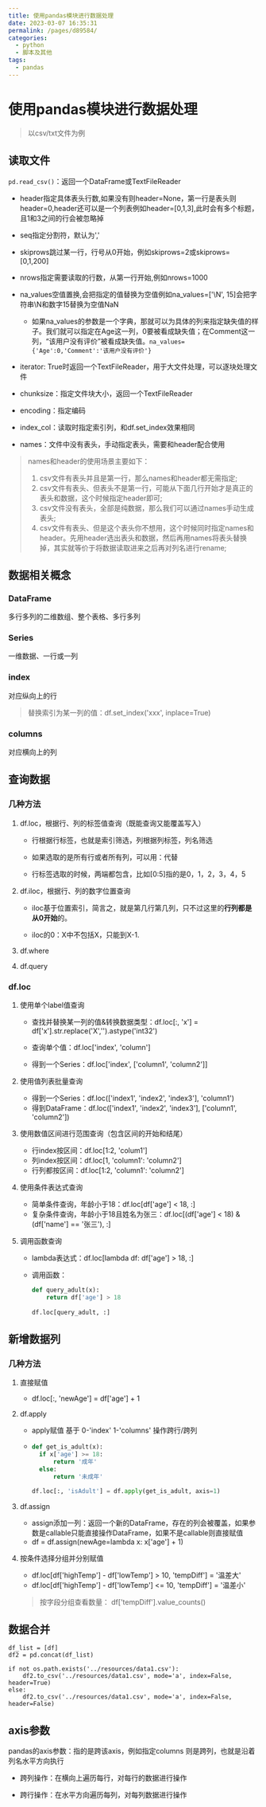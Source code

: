 ```yaml
---
title: 使用pandas模块进行数据处理
date: 2023-03-07 16:35:31
permalink: /pages/d89584/
categories:
  - python
  - 脚本及其他
tags:
  - pandas
---
```


# 使用pandas模块进行数据处理

> 以csv/txt文件为例

## 读取文件

`pd.read_csv()`：返回一个DataFrame或TextFileReader

- header指定具体表头行数,如果没有则header=None，第一行是表头则header=0,header还可以是一个列表例如header=[0,1,3],此时会有多个标题，且1和3之间的行会被忽略掉
- seq指定分割符，默认为','
- skiprows跳过某一行，行号从0开始，例如skiprows=2或skiprows=[0,1,200]
- nrows指定需要读取的行数，从第一行开始,例如nrows=1000

- na_values空值置换,会把指定的值替换为空值例如na_values=['\\N', 15]会把字符串\N和数字15替换为空值NaN
  - 如果na_values的参数是一个字典，那就可以为具体的列来指定缺失值的样子。我们就可以指定在Age这一列，0要被看成缺失值；在Comment这一列，“该用户没有评价”被看成缺失值。`na_values={'Age':0,'Comment':'该用户没有评价'}`
- iterator: True时返回一个TextFileReader，用于大文件处理，可以逐块处理文件
- chunksize：指定文件块大小，返回一个TextFileReader
- encoding：指定编码
- index_col：读取时指定索引列，和df.set_index效果相同
- names：文件中没有表头，手动指定表头，需要和header配合使用
> names和header的使用场景主要如下：
>
> 1. csv文件有表头并且是第一行，那么names和header都无需指定;
> 2. csv文件有表头、但表头不是第一行，可能从下面几行开始才是真正的表头和数据，这个时候指定header即可;
> 3. csv文件没有表头，全部是纯数据，那么我们可以通过names手动生成表头;
> 4. csv文件有表头、但是这个表头你不想用，这个时候同时指定names和header。先用header选出表头和数据，然后再用names将表头替换掉，其实就等价于将数据读取进来之后再对列名进行rename;




## 数据相关概念

### DataFrame

多行多列的二维数组、整个表格、多行多列

### Series

一维数据、一行或一列

### index

对应纵向上的行

> 替换索引为某一列的值：df.set_index('xxx', inplace=True)

### columns

对应横向上的列



## 查询数据

### 几种方法

1. df.loc，根据行、列的标签值查询（既能查询又能覆盖写入）

   - 行根据行标签，也就是索引筛选，列根据列标签，列名筛选

   - 如果选取的是所有行或者所有列，可以用：代替

   - 行标签选取的时候，两端都包含，比如[0:5]指的是0，1，2，3，4，5

2. df.iloc，根据行、列的数字位置查询

   - iloc基于位置索引，简言之，就是第几行第几列，只不过这里的**行列都是从0开始**的。

   - iloc的0：X中不包括X，只能到X-1.

3. df.where

4. df.query

### df.loc

1. 使用单个label值查询

   - 查找并替换某一列的值&转换数据类型：df.loc[:, 'x'] = df['x'].str.replace('X','').astype('int32')

   - 查询单个值：df.loc['index', 'column']
   - 得到一个Series：df.loc['index', ['column1', 'column2']]

2. 使用值列表批量查询

   - 得到一个Series：df.loc(['index1', 'index2', 'index3'], 'column1')
   - 得到DataFrame：df.loc(['index1', 'index2', 'index3'], ['column1', 'column2'])

3. 使用数值区间进行范围查询（包含区间的开始和结尾）

   - 行index按区间：df.loc[1:2, 'colum1']
   - 列index按区间：df.loc[1, 'column1': 'column2']
   - 行列都按区间：df.loc[1:2, 'column1': 'column2']

4. 使用条件表达式查询

   - 简单条件查询，年龄小于18：df.loc[df['age'] < 18, :]
   - 复杂条件查询，年龄小于18且姓名为张三：df.loc[(df['age'] < 18) & (df['name'] == '张三'), :]

5. 调用函数查询

   - lambda表达式：df.loc[lambda df: df['age'] > 18, :]

   - 调用函数：

     ```python
     def query_adult(x):
         return df['age'] > 18
       
     df.loc[query_adult, :]
     ```

     

## 新增数据列

### 几种方法

1. 直接赋值

   - df.loc[:, 'newAge'] = df['age'] + 1

2. df.apply

   - apply赋值 基于 0-'index' 1-'columns' 操作跨行/跨列


   - ```python
     def get_is_adult(x):
       if x['age'] >= 18:
           return '成年'
       else:
           return '未成年'
     
     df.loc[:, 'isAdult'] = df.apply(get_is_adult, axis=1)

3. df.assign

   - assign添加一列：返回一个新的DataFrame，存在的列会被覆盖，如果参数是callable只能直接操作DataFrame，如果不是callable则直接赋值
   - df = df.assign(newAge=lambda x: x['age'] + 1)

4. 按条件选择分组并分别赋值

   - df.loc[df['highTemp'] - df['lowTemp'] > 10, 'tempDiff'] = '温差大'
   - df.loc[df['highTemp'] - df['lowTemp'] <= 10, 'tempDiff'] = '温差小'

   > 按字段分组查看数量： df['tempDiff'].value_counts()

## 数据合并

```
df_list = [df]
df2 = pd.concat(df_list)

if not os.path.exists('../resources/data1.csv'):
    df2.to_csv('../resources/data1.csv', mode='a', index=False, header=True)
else:
    df2.to_csv('../resources/data1.csv', mode='a', index=False, header=False)
```

## axis参数

pandas的axis参数：指的是跨该axis，例如指定columns 则是跨列，也就是沿着列名水平方向执行

- 跨列操作：在横向上遍历每行，对每行的数据进行操作

- 跨行操作：在水平方向遍历每列，对每列数据进行操作

